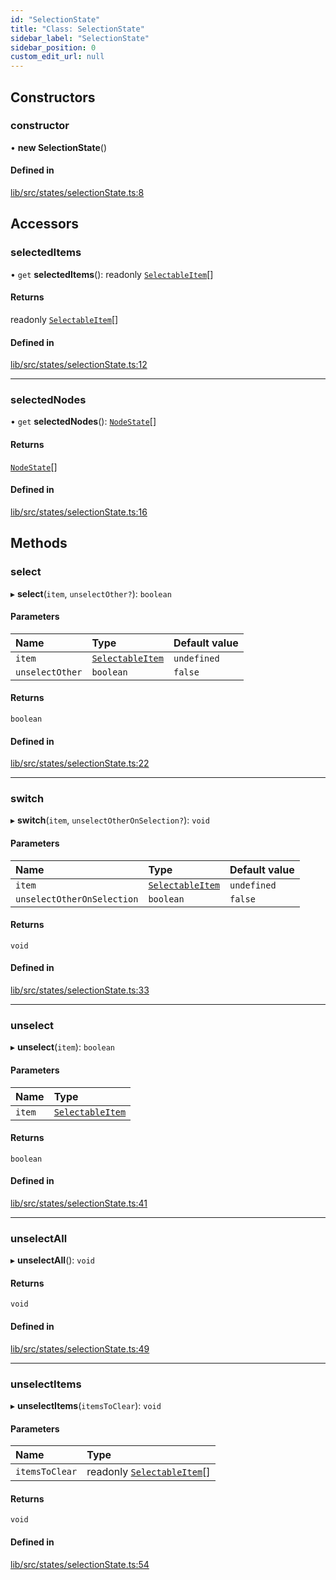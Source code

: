 ```yaml
---
id: "SelectionState"
title: "Class: SelectionState"
sidebar_label: "SelectionState"
sidebar_position: 0
custom_edit_url: null
---
```


## Constructors

### constructor

• **new SelectionState**()

#### Defined in

[lib/src/states/selectionState.ts:8](https://github.com/tokarchyn/react-easy-diagram/blob/370fa2c/lib/src/states/selectionState.ts#L8)

## Accessors

### selectedItems

• `get` **selectedItems**(): readonly [`SelectableItem`](../#selectableitem)[]

#### Returns

readonly [`SelectableItem`](../#selectableitem)[]

#### Defined in

[lib/src/states/selectionState.ts:12](https://github.com/tokarchyn/react-easy-diagram/blob/370fa2c/lib/src/states/selectionState.ts#L12)

___

### selectedNodes

• `get` **selectedNodes**(): [`NodeState`](NodeState)[]

#### Returns

[`NodeState`](NodeState)[]

#### Defined in

[lib/src/states/selectionState.ts:16](https://github.com/tokarchyn/react-easy-diagram/blob/370fa2c/lib/src/states/selectionState.ts#L16)

## Methods

### select

▸ **select**(`item`, `unselectOther?`): `boolean`

#### Parameters

| Name | Type | Default value |
| :------ | :------ | :------ |
| `item` | [`SelectableItem`](../#selectableitem) | `undefined` |
| `unselectOther` | `boolean` | `false` |

#### Returns

`boolean`

#### Defined in

[lib/src/states/selectionState.ts:22](https://github.com/tokarchyn/react-easy-diagram/blob/370fa2c/lib/src/states/selectionState.ts#L22)

___

### switch

▸ **switch**(`item`, `unselectOtherOnSelection?`): `void`

#### Parameters

| Name | Type | Default value |
| :------ | :------ | :------ |
| `item` | [`SelectableItem`](../#selectableitem) | `undefined` |
| `unselectOtherOnSelection` | `boolean` | `false` |

#### Returns

`void`

#### Defined in

[lib/src/states/selectionState.ts:33](https://github.com/tokarchyn/react-easy-diagram/blob/370fa2c/lib/src/states/selectionState.ts#L33)

___

### unselect

▸ **unselect**(`item`): `boolean`

#### Parameters

| Name | Type |
| :------ | :------ |
| `item` | [`SelectableItem`](../#selectableitem) |

#### Returns

`boolean`

#### Defined in

[lib/src/states/selectionState.ts:41](https://github.com/tokarchyn/react-easy-diagram/blob/370fa2c/lib/src/states/selectionState.ts#L41)

___

### unselectAll

▸ **unselectAll**(): `void`

#### Returns

`void`

#### Defined in

[lib/src/states/selectionState.ts:49](https://github.com/tokarchyn/react-easy-diagram/blob/370fa2c/lib/src/states/selectionState.ts#L49)

___

### unselectItems

▸ **unselectItems**(`itemsToClear`): `void`

#### Parameters

| Name | Type |
| :------ | :------ |
| `itemsToClear` | readonly [`SelectableItem`](../#selectableitem)[] |

#### Returns

`void`

#### Defined in

[lib/src/states/selectionState.ts:54](https://github.com/tokarchyn/react-easy-diagram/blob/370fa2c/lib/src/states/selectionState.ts#L54)
